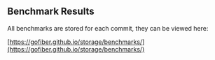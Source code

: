 ## Benchmark Results

All benchmarks are stored for each commit, they can be viewed here:

[https://gofiber.github.io/storage/benchmarks/](https://gofiber.github.io/storage/benchmarks/)